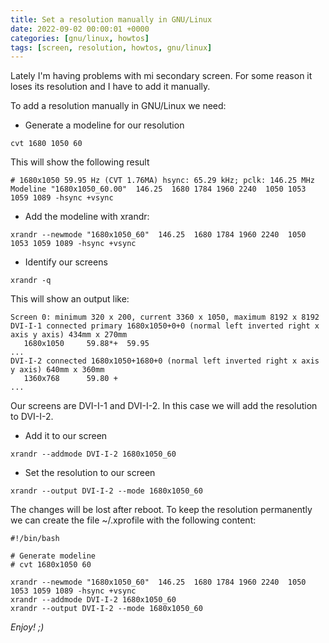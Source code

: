 ```yaml
---
title: Set a resolution manually in GNU/Linux
date: 2022-09-02 00:00:01 +0000
categories: [gnu/linux, howtos]
tags: [screen, resolution, howtos, gnu/linux]
---
```


Lately I'm having problems with mi secondary screen. For some reason it loses its resolution and I have to add it manually.

To add a resolution manually in GNU/Linux we need:

* Generate a modeline for our resolution

```shell
cvt 1680 1050 60
```

This will show the following result

```
# 1680x1050 59.95 Hz (CVT 1.76MA) hsync: 65.29 kHz; pclk: 146.25 MHz
Modeline "1680x1050_60.00"  146.25  1680 1784 1960 2240  1050 1053 1059 1089 -hsync +vsync 
```

* Add the modeline with xrandr:

```shell
xrandr --newmode "1680x1050_60"  146.25  1680 1784 1960 2240  1050 1053 1059 1089 -hsync +vsync
``` 

* Identify our screens

```shell
xrandr -q
```

This will show an output like:

```
Screen 0: minimum 320 x 200, current 3360 x 1050, maximum 8192 x 8192
DVI-I-1 connected primary 1680x1050+0+0 (normal left inverted right x axis y axis) 434mm x 270mm
   1680x1050     59.88*+  59.95
...
DVI-I-2 connected 1680x1050+1680+0 (normal left inverted right x axis y axis) 640mm x 360mm
   1360x768      59.80 +
...
```

Our screens are DVI-I-1 and DVI-I-2. In this case we will add the resolution to DVI-I-2.

* Add it to our screen

```shell
xrandr --addmode DVI-I-2 1680x1050_60
```

* Set the resolution to our screen

```shell
xrandr --output DVI-I-2 --mode 1680x1050_60
```

The changes will be lost after reboot. To keep the resolution permanently we can create the file ~/.xprofile with the following content:

``` 
#!/bin/bash

# Generate modeline
# cvt 1680x1050 60
 
xrandr --newmode "1680x1050_60"  146.25  1680 1784 1960 2240  1050 1053 1059 1089 -hsync +vsync 
xrandr --addmode DVI-I-2 1680x1050_60
xrandr --output DVI-I-2 --mode 1680x1050_60
```

_Enjoy! ;)_
